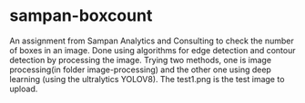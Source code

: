 # sampan-boxcount
An assignment from Sampan Analytics and Consulting to check the number of boxes in an image.
Done using algorithms for edge detection and contour detection by processing the image. 
Trying two methods, one is image processing(in folder image-processing) and the other one using deep learning (using the ultralytics YOLOV8).
The test1.png is the test image to upload. 
